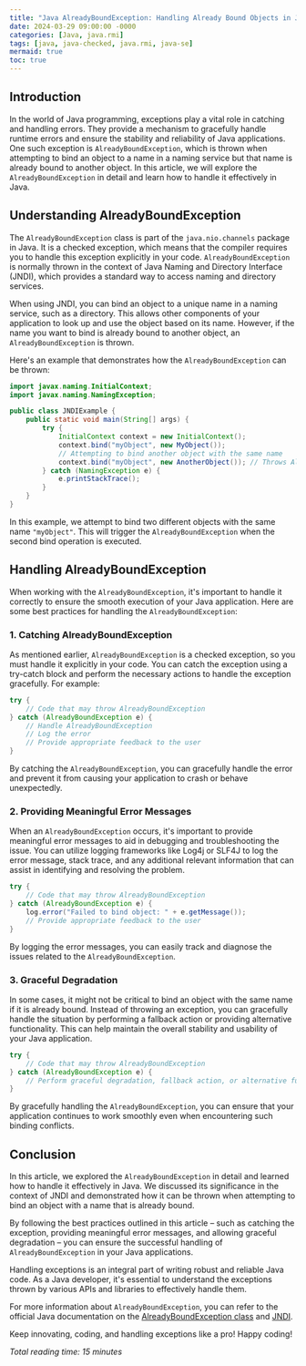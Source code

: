 ```yaml
---
title: "Java AlreadyBoundException: Handling Already Bound Objects in Java"
date: 2024-03-29 09:00:00 -0000
categories: [Java, java.rmi]
tags: [java, java-checked, java.rmi, java-se]
mermaid: true
toc: true
---
```



## Introduction

In the world of Java programming, exceptions play a vital role in catching and handling errors. They provide a mechanism to gracefully handle runtime errors and ensure the stability and reliability of Java applications. One such exception is `AlreadyBoundException`, which is thrown when attempting to bind an object to a name in a naming service but that name is already bound to another object. In this article, we will explore the `AlreadyBoundException` in detail and learn how to handle it effectively in Java.

## Understanding AlreadyBoundException

The `AlreadyBoundException` class is part of the `java.nio.channels` package in Java. It is a checked exception, which means that the compiler requires you to handle this exception explicitly in your code. `AlreadyBoundException` is normally thrown in the context of Java Naming and Directory Interface (JNDI), which provides a standard way to access naming and directory services.

When using JNDI, you can bind an object to a unique name in a naming service, such as a directory. This allows other components of your application to look up and use the object based on its name. However, if the name you want to bind is already bound to another object, an `AlreadyBoundException` is thrown.

Here's an example that demonstrates how the `AlreadyBoundException` can be thrown:

```java
import javax.naming.InitialContext;
import javax.naming.NamingException;

public class JNDIExample {
    public static void main(String[] args) {
        try {
            InitialContext context = new InitialContext();
            context.bind("myObject", new MyObject());
            // Attempting to bind another object with the same name
            context.bind("myObject", new AnotherObject()); // Throws AlreadyBoundException
        } catch (NamingException e) {
            e.printStackTrace();
        }
    }
}
```

In this example, we attempt to bind two different objects with the same name `"myObject"`. This will trigger the `AlreadyBoundException` when the second bind operation is executed.

## Handling AlreadyBoundException

When working with the `AlreadyBoundException`, it's important to handle it correctly to ensure the smooth execution of your Java application. Here are some best practices for handling the `AlreadyBoundException`:

### 1. Catching AlreadyBoundException

As mentioned earlier, `AlreadyBoundException` is a checked exception, so you must handle it explicitly in your code. You can catch the exception using a try-catch block and perform the necessary actions to handle the exception gracefully. For example:

```java
try {
    // Code that may throw AlreadyBoundException
} catch (AlreadyBoundException e) {
    // Handle AlreadyBoundException
    // Log the error
    // Provide appropriate feedback to the user
}
```

By catching the `AlreadyBoundException`, you can gracefully handle the error and prevent it from causing your application to crash or behave unexpectedly.

### 2. Providing Meaningful Error Messages

When an `AlreadyBoundException` occurs, it's important to provide meaningful error messages to aid in debugging and troubleshooting the issue. You can utilize logging frameworks like Log4j or SLF4J to log the error message, stack trace, and any additional relevant information that can assist in identifying and resolving the problem.

```java
try {
    // Code that may throw AlreadyBoundException
} catch (AlreadyBoundException e) {
    log.error("Failed to bind object: " + e.getMessage());
    // Provide appropriate feedback to the user
}
```

By logging the error messages, you can easily track and diagnose the issues related to the `AlreadyBoundException`.

### 3. Graceful Degradation

In some cases, it might not be critical to bind an object with the same name if it is already bound. Instead of throwing an exception, you can gracefully handle the situation by performing a fallback action or providing alternative functionality. This can help maintain the overall stability and usability of your Java application.

```java
try {
    // Code that may throw AlreadyBoundException
} catch (AlreadyBoundException e) {
    // Perform graceful degradation, fallback action, or alternative functionality
}
```

By gracefully handling the `AlreadyBoundException`, you can ensure that your application continues to work smoothly even when encountering such binding conflicts.

## Conclusion

In this article, we explored the `AlreadyBoundException` in detail and learned how to handle it effectively in Java. We discussed its significance in the context of JNDI and demonstrated how it can be thrown when attempting to bind an object with a name that is already bound.

By following the best practices outlined in this article – such as catching the exception, providing meaningful error messages, and allowing graceful degradation – you can ensure the successful handling of `AlreadyBoundException` in your Java applications.

Handling exceptions is an integral part of writing robust and reliable Java code. As a Java developer, it's essential to understand the exceptions thrown by various APIs and libraries to effectively handle them.

For more information about `AlreadyBoundException`, you can refer to the official Java documentation on the [AlreadyBoundException class](https://docs.oracle.com/javase/8/docs/api/java/nio/channels/AlreadyBoundException.html) and [JNDI](https://docs.oracle.com/javase/8/docs/technotes/guides/jndi/index.html).

Keep innovating, coding, and handling exceptions like a pro! Happy coding!

*Total reading time: 15 minutes*